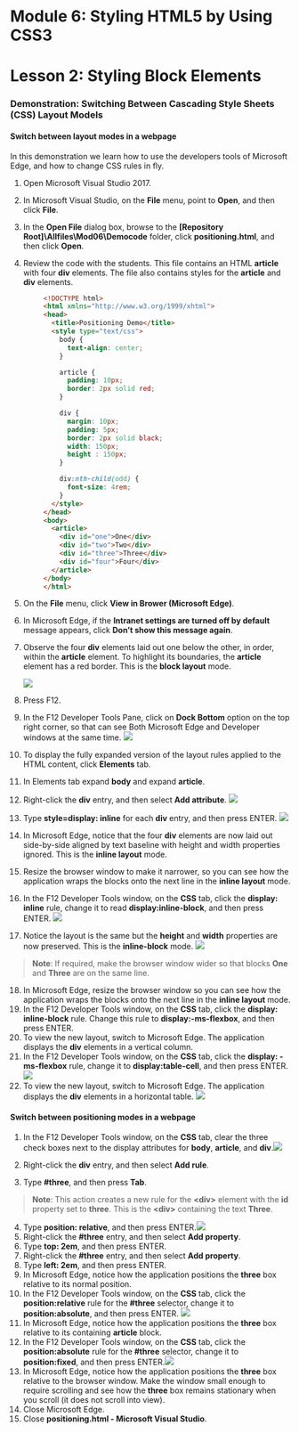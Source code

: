 # Module 6: Styling HTML5 by Using CSS3

# Lesson 2: Styling Block Elements

### Demonstration: Switching Between Cascading Style Sheets (CSS) Layout Models

#### Switch between layout modes in a webpage

In this demonstration we learn how to use the developers tools of Microsoft Edge, and how to change CSS rules in fly.

1. Open Microsoft Visual Studio 2017.

2. In Microsoft Visual Studio, on the **File** menu, point to **Open**, and then click **File**.

3. In the **Open File** dialog box, browse to the **[Repository Root]\Allfiles\Mod06\Democode** folder, click **positioning.html**, and then click **Open**.

4. Review the code with the students. This file contains an HTML **article** with four **div** elements. The file also contains styles for the **article** and **div** elements.

   ```html
        <!DOCTYPE html>
        <html xmlns="http://www.w3.org/1999/xhtml">
        <head>
          <title>Positioning Demo</title>
          <style type="text/css">
            body {
              text-align: center;
            }
   
            article {
              padding: 10px;
              border: 2px solid red;
            }
   
            div {
              margin: 10px;
              padding: 5px;
              border: 2px solid black;
              width: 150px;
              height : 150px;
            }
   
            div:nth-child(odd) {
              font-size: 4rem;
            }
          </style>
        </head>
        <body>
          <article>
            <div id="one">One</div>
            <div id="two">Two</div>
            <div id="three">Three</div>
            <div id="four">Four</div>
          </article>
        </body>
        </html>
   ```

5. On the **File** menu, click **View in Brower (Microsoft Edge)**.

6. In Microsoft Edge, if the **Intranet settings are turned off by default** message appears, click **Don’t show this message again**.

7. Observe the four **div** elements laid out one below the other, in order, within the **article** element. To highlight its boundaries, the **article** element has a red border. This is the **block layout** mode.

   ![](D:\20480C\Allfiles\Mod06\Democode\pic00.png)

8. Press F12.

9. In the F12 Developer Tools Pane, click on **Dock Bottom** option on the top right corner, so that can see Both Microsoft Edge and Developer windows at the same time.
    ![](D:\20480C\Allfiles\Mod06\Democode\pic01.png)
    
10. To display the fully expanded version of the layout rules applied to the HTML content, click **Elements** tab.

11. In Elements tab expand **body** and expand **article**.

12. Right-click the **div** entry, and then select **Add attribute**.    ![](D:\20480C\Allfiles\Mod06\Democode\pic02.png)

13. Type **style=display: inline** for each **div** entry, and then press ENTER.    ![](D:\20480C\Allfiles\Mod06\Democode\pic03.png)

14. In Microsoft Edge, notice that the four **div** elements are now laid out side-by-side aligned by text baseline with height and width properties ignored. This is the **inline layout** mode.

15.	Resize the browser window to make it narrower, so you can see how the application wraps the blocks onto the next line in the **inline layout** mode.
16.	In the F12 Developer Tools window, on the **CSS** tab, click the **display: inline** rule, change it to read **display:inline-block**, and then press ENTER. ![](D:\20480C\Allfiles\Mod06\Democode\pic04.png)
17.	Notice the layout is the same but the **height** and **width** properties are now preserved. This is the **inline-block** mode.  ![](D:\20480C\Allfiles\Mod06\Democode\pic05.png)

>**Note**: If required, make the browser window wider so that blocks **One** and **Three** are on the same line.

18.	In Microsoft Edge, resize the browser window so you can see how the application wraps the blocks onto the next line in the **inline layout** mode.
19.	In the F12 Developer Tools window, on the **CSS** tab, click the **display: inline-block** rule. Change this rule to **display:-ms-flexbox**, and then press ENTER.
20.	To view the new layout, switch to Microsoft Edge. The application displays the **div** elements in a vertical column.
21.	In the F12 Developer Tools window, on the **CSS** tab, click the **display: -ms-flexbox** rule, change it to **display:table-cell**, and then press ENTER.![](D:\20480C\Allfiles\Mod06\Democode\pic06.png)
22.	To view the new layout, switch to Microsoft Edge. The application displays the **div** elements in a horizontal table. ![](D:\20480C\Allfiles\Mod06\Democode\pic07.png)

#### Switch between positioning modes in a webpage

1. In the F12 Developer Tools window, on the **CSS** tab, clear the three check boxes next to the display attributes for **body**, **article**, and **div**.![](D:\20480C\Allfiles\Mod06\Democode\pic09.png)

   

2. Right-click the **div** entry, and then select **Add rule**.

3. Type **#three**, and then press **Tab**.

>**Note**: This action creates a new rule for the **&lt;div&gt;** element with the **id** property set to **three**. This is the **&lt;div&gt;** containing the text **Three**.

4.	Type **position: relative**, and then press ENTER.![](D:\20480C\Allfiles\Mod06\Democode\pic10.png)
5.	Right-click the **#three** entry, and then select **Add property**.
6.	Type **top: 2em**, and then press ENTER.
7.	Right-click the **#three** entry, and then select **Add property**.
8.	Type **left: 2em**, and then press ENTER.
9.	In Microsoft Edge, notice how the application positions the **three** box relative to its normal position.
10.	In the F12 Developer Tools window, on the **CSS** tab, click the **position:relative** rule for the **#three** selector, change it to **position:absolute**, and then press ENTER. ![](D:\20480C\Allfiles\Mod06\Democode\pic11.png)
11.	In Microsoft Edge, notice how the application positions the **three** box relative to its containing **article** block.
12.	In the F12 Developer Tools window, on the **CSS** tab, click the **position:absolute** rule for the **#three** selector, change it to **position:fixed**, and then press ENTER.![](D:\20480C\Allfiles\Mod06\Democode\pic12.png)
13.	In Microsoft Edge, notice how the application positions the **three** box relative to the browser window. Make the window small enough to require scrolling and see how the **three** box remains stationary when you scroll (it does not scroll into view).
14.	Close Microsoft Edge.
15.	Close **positioning.html - Microsoft Visual Studio**. 